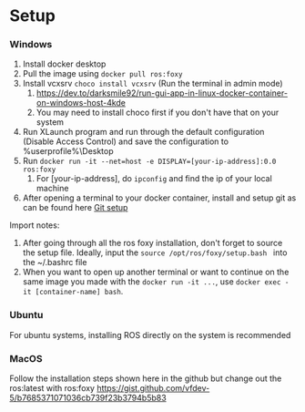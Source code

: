 # Setup 
### Windows
1. Install docker desktop 
2. Pull the image using ```docker pull ros:foxy```
3. Install vcxsrv ```choco install vcxsrv``` (Run the terminal in admin mode)
    1. https://dev.to/darksmile92/run-gui-app-in-linux-docker-container-on-windows-host-4kde
    2. You may need to install choco first if you don't have that on your system 
4. Run XLaunch program and run through the default configuration (Disable Access Control) and save the configuration to %userprofile%\Desktop
5. Run ```docker run -it --net=host -e DISPLAY=[your-ip-address]:0.0 ros:foxy```
    1. For [your-ip-address], do ```ipconfig``` and find the ip of your local machine
6. After opening a terminal to your docker container, install and setup git as can be found here [Git setup](https://docs.github.com/en/get-started/getting-started-with-git/set-up-git)

Import notes: 
1. After going through all the ros foxy installation, don't forget to source the setup file. Ideally, input the 
```source /opt/ros/foxy/setup.bash ```
into the ~/.bashrc file
2. When you want to open up another terminal or want to continue on the same image you made with the `docker run -it ...`, use 
```docker exec -it [container-name] bash```. 

### Ubuntu
For ubuntu systems, installing ROS directly on the system is recommended

### MacOS
Follow the installation steps shown here in the github but change out the ros:latest with ros:foxy
https://gist.github.com/vfdev-5/b7685371071036cb739f23b3794b5b83
